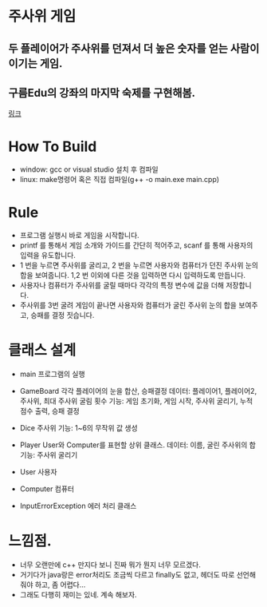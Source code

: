 # 주사위 게임

## 두 플레이어가 주사위를 던져서 더 높은 숫자를 얻는 사람이 이기는 게임.
## 구름Edu의 강좌의 마지막 숙제를 구현해봄.
[링크](https://edu.goorm.io/learn/lecture/201/%ED%95%9C-%EB%88%88%EC%97%90-%EB%81%9D%EB%82%B4%EB%8A%94-c%EC%96%B8%EC%96%B4-%EA%B8%B0%EC%B4%88)

# How To Build
- window: gcc or visual studio 설치 후 컴파일
- linux: make명령어 혹은 직접 컴파일(g++ -o main.exe main.cpp)

# Rule

- 프로그램 실행시 바로 게임을 시작합니다. 
- printf 를 통해서 게임 소개와 가이드를 간단히 적어주고, scanf 를 통해 사용자의 입력을 유도합니다.
- 1 번을 누르면 주사위를 굴리고, 2 번을 누르면 사용자와 컴퓨터가 던진 주사위 눈의 합을 보여줍니다. 1,2 번 이외에 다른 것을 입력하면 다시 입력하도록 만듭니다.
- 사용자나 컴퓨터가 주사위를 굴릴 때마다 각각의 특정 변수에 값을 더해 저장합니다.  
- 주사위를 3번 굴려 게임이 끝나면 사용자와 컴퓨터가 굴린 주사위 눈의 합을 보여주고, 승패를 결정 짓습니다.


# 클래스 설계
- main 프로그램의 실행
- GameBoard 각각 플레이어의 눈을 합산, 승패결정
데이터: 플레이어1, 플레이어2, 주사위, 최대 주사위 굴림 횟수
기능: 게임 초기화, 게임 시작, 주사위 굴리기, 누적 점수 출력, 승패 결정

- Dice 주사위
기능: 1~6의 무작위 값 생성

- Player User와 Computer를 표현할 상위 클래스.
데이터: 이름, 굴린 주사위의 합
기능: 주사위 굴리기

- User 사용자
- Computer 컴퓨터

- InputErrorException 에러 처리 클래스

# 느낌점.
- 너무 오랜만에 c++ 만지다 보니 진짜 뭐가 뭔지 너무 모르겠다.
- 거기다가 java랑은 error처리도 조금씩 다르고 finally도 없고, 헤더도 따로 선언해줘야 하고, 좀 어렵다...
- 그래도 다행히 재미는 있네. 계속 해보자.
